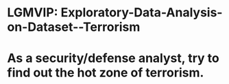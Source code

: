 # LGMVIP: Exploratory-Data-Analysis-on-Dataset--Terrorism
# As a security/defense analyst, try to find out the hot zone of terrorism.
